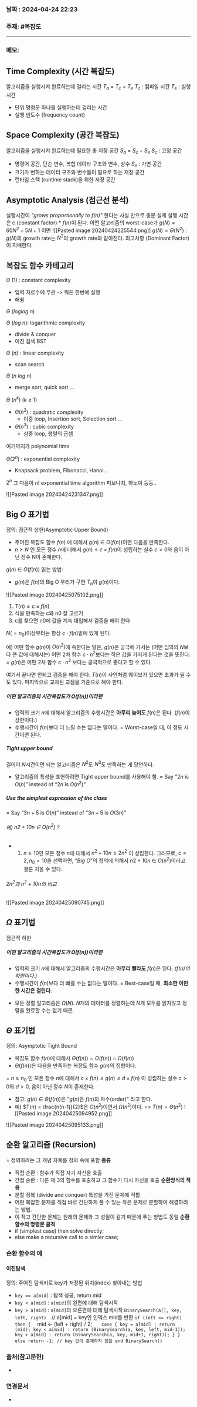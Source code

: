 
### 날짜 : 2024-04-24 22:23

### 주제: #복잡도 

---
### 메모: 
## Time Complexity (시간 복잡도)
알고리즘을 실행시켜 완료하는데 걸리는 시간
$T_a$ = $T_c$ + $T_e$ 
$T_c$ : 컴파일 시간
$T_e$ : 실행 시간
- 단위 명령문 하나를 실행하는데 걸리는 시간
- 실행 빈도수 (frequency count)
## Space Complexity (공간 복잡도)
알고리즘을 실행시켜 완료하는데 필요한 총 저장 공간
$S_a$ = $S_c$ + $S_e$ 
$S_c$ : 고정 공간
- 명령어 공간, 단순 변수, 복합 데이타 구조와 변수, 상수
$S_e$ : 가변 공간
- 크기가 변하는 데이터 구조와 변수들이 필요로 하는 저장 공간
- 런타임 스택 (runtime stack)을 위한 저장 공간
## Asymptotic Analysis (점근선 분석)
실행시간이 *"grows proportionally to $f(n)$"* 한다는 사실 만으로 충분
실제 실행 시간은 c (constant factor) * $f(n)$이 된다.
어떤 알고리즘의 worst-case가 $g(N) = 60N^{2} + 5N + 1$ 이면 
![[Pasted image 20240424225544.png]]
$g(N) = {\Theta}(N^{2})$ : $g(N)$의 growth rate는 $N^2$의 growth rate와 같아진다.
최고차항 (Dominant Factor)이 지배한다. 

## 복잡도 함수 카테고리

$\Theta$ (1) : constant complexity 
- 입력 자료수에 무관 -> 뭐든 한번에 실행
- 해슁
  
$\Theta$ ($log$$log$ $n$)

$\Theta$ ($log$ $n$): logarithmic complexity
- divide & conquer
- 이진 검색 BST
  
$\Theta$ ($n$) : linear complexity
- scan search
  
$\Theta$ ($n$ $log$ $n$)
- merge sort, quick sort ...
  
$\Theta$ ($n^k$) ($k$ $\geq$ 1)
- $\Theta(n^2)$ : quadratic complexity
	 - 이중 loop, Insertion sort, Selection sort ...
- $\Theta(n^3)$ : cubic complexity 
	 - 삼중 loop, 행렬의 곱셈

여기까지가 polynomial time

$\Theta(2^n)$ : exponential complexity
- Knapsack problem, Fibonacci, Hanoi…

$2^{n}$ 그 다음이 $n!$ 
exponential time algorithm 
피보나치, 하노이 등등..

![[Pasted image 20240424231347.png]]

## Big $O$ 표기법
정의: 점근적 상한(Asymptotic Upper Bound)
- 주어진 복잡도 함수 $f(n)$ 에 대해서 $g(n)\ {\in}\ O(f(n))$이면 다음을 만족한다.
- $n \geq N$ 인 모든 정수 $n$에 대해서 $g(n) \leq c \times f(n)$이 성립하는 실수 $c > 0$와 음이 아닌 정수 N이 존재한다. 

$g(n)\ {\in}\ O(f(n))$ 읽는 방법: 
- $g(n)$은 $f(n)$의 Big O
우리가 구한 $T_{n}$이 $g(n)$이다.

![[Pasted image 20240425075102.png]]

1. $T(n) \leq c \times f(n)$
2. 식을 만족하는 c와 n0 잘 고르기
3. c를 찾으면 n0에 값을 계속 대입해서 검증을 해야 한다

$N (= n_{0})$이상부터는 항상 $c\cdot f(n)$밑에 있게 된다.
 
예) 어떤 함수 $g(n)$이 $O(n^{2})$에 속한다는 말은,
$g(n)$은 궁극에 가서는 (어떤 임의의 $N$보다 큰 값에 대해서는) 어떤 2차 함수 $c \cdot n^{2}$보다는 작은 값을 가지게 된다는 것을 뜻한다. 
= $g(n)$은 어떤 2차 함수 $c \cdot n^{2}$ 보다는 궁극적으로 좋다고 할 수 있다.

여기서 끝나면 안되고 검증을 해야 한다.
$T(n)$이 사인처럼 웨이브가 있으면 초과가 될 수도 있다.
마지막으로 교차된 교점을 기준으로 해야 한다.
##### 어떤 알고리즘의 시간복잡도가 $O(f(n))$이라면 
- 입력의 크기 $n$에 대해서 알고리즘의 수행시간은 **아무리 늦어도** $f(n)$은 된다. ($f(n)$이 상한이다.)
- 수행시간이 $f(n)$보다 더 느릴 수는 없다는 말이다.
= Worst-case일 때, 이 정도 시간이면 된다.

##### Tight upper bound
길어야 $N$시간이면 되는 알고리즘은 $N^{2}$도 $N^{3}$도 만족하는 게 당연하다.
- 알고리즘의 특성을 표현하려면 Tight upper bound를 사용해야 함.
= Say “$2n$ is $O(n)$” instead of “$2n$ is $O(n^{2})$”

##### Use the simplest expression of the class
= Say “$3n + 5$ is $O(n)$” instead of “$3n + 5$ is $O(3n)$”

###### 예) $n2+10n\ {\in}\ O(n^2)$ ?
- 1) $n \geq 10$인 모든 정수 $n$에 대해서 $n^2+10n \leq 2n^2$ 이 성립한다. 그러므로, $c = 2, n_0 = 10$을 선택하면, “$Big \ O$”의 정의에 의해서 $n2+10n\ {\in}\ O(n^2)$이라고 결론 지을 수 있다.
###### $2n^{2}$과 $n^{2} + 10n$의 비교
![[Pasted image 20240425090745.png]]

## $\Omega$ 표기법
점근적 하한
##### 어떤 알고리즘의 시간복잡도가 $\Omega(f(n))$이라면 
- 입력의 크기 $n$에 대해서 알고리즘의 수행시간은 **아무리 빨라도** $f(n)$은 된다. *($f(n)$이 하한이다.)*
- 수행시간이 $f(n)$보다 더 빠를 수는 없다는 말이다.
= Best-case일 때, **최소한 이만한 시간은 걸린다.**
* 모든 정렬 알고리즘은 $\Omega(N)$. $N$개의 데이터를 정렬하는데 $N$개 모두를 읽지않고 정렬을 완료할 수는 없기 때문.


## $\Theta$ 표기법
정의: Asymptotic Tight Bound
- 복잡도 함수 $f(n)$에 대해서 $\Theta(f(n))=O(f(n)) \cap \Omega(f(n))$ 
- $\Theta(f(n))$은 다음을 만족하는 복잡도 함수 $g(n)$의 집합이다.

= $n \geq n_{0}$ 인 모든 정수 $n$에 대해서 $c \times f(n) \leq g(n) \leq d \times f(n)$ 이 성립하는 실수 $c > 0$와 $d > 0$, 음이 아닌 정수 $N$이 존재한다.

- 참고: $g(n)\ {\in}\ \Theta(f(n))$은 "$g(n)$은 $f(n)$의 차수(order)" 라고 한다.
- 예) $T(n) = \frac{n(n-1)}{2}$은 $O(n^2)$이면서 $\Omega(n^2)$이다.
   => $T(n) = \Theta(n^2)$ 
![[Pasted image 20240425094952.png]]

![[Pasted image 20240425095133.png]]

## 순환 알고리즘 (Recursion)
= 정의하려는 그 개념 자체를 정의 속에 포함
**종류**
- 직접 순환 : 함수가 직접 자기 자신을 호출
- 간접 순환 : 다른 제 3의 함수를 호출하고 그 함수가 다시 자신을 호출
**순환방식의 적용**
- 분할 정복 (divide and conquer) 특성을 가진 문제에 적합
- 어떤 복잡한 문제를 직접 바로 간단하게 풀 수 있는 작은 문제로 분할하여 해결하려는 방법. 
- 이 작고 간단한 문제는 원래의 문제와 그 성질이 같기 때문에 푸는 방법도 동일
**순환 함수의 명령문 골격**
- if (simplest case) then solve directly;
- else make a recursive call to a simler case;

### 순환 함수의 예
#### 이진탐색
정의: 주어진 탐색키로 key가 저장된 위치(index) 찾아내는 방법
- `key == a[mid]` : 탐색 성공, return mid
- `key < a[mid]`  : `a[mid]`의 왼편에 대해 탐색시작
- `key > a[mid]`  : `a[mid]`의 오른편에 대해 탐색시작
`BinarySearch(a[], key, left, right) 
`// a[mid] = key인 인덱스 mid를 반환 
`if (left <= right) then { 
`    mid ← (left + right) / 2; 
`   case { key = a[mid] : return (mid); key < a[mid] : return (BinarySearch(a, key, left, mid-1)); key > a[mid] : return (BinarySearch(a, key, mid+1, right)); } } else return -1; // key 값이 존재하지 않음 end BinarySearch()`
### 출처(참고문헌)
-

### 연결문서
-